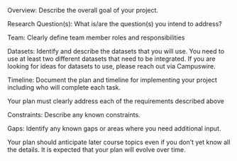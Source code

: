 Overview: Describe the overall goal of your project.

Research Question(s): What is/are the question(s) you intend to address?

Team: Clearly define team member roles and responsibilities

Datasets: Identify and describe the datasets that you will use. You need to use at least two different datasets that need to be integrated. If you are looking for ideas for datasets to use, please reach out via Campuswire.

Timeline: Document the plan and timeline for implementing your project including who will complete each task.

Your plan must clearly address each of the requirements described above

Constraints: Describe any known constraints.

Gaps: Identify any known gaps or areas where you need additional input.

Your plan should anticipate later course topics even if you don’t yet know all the details. It is expected that your plan will evolve over time.